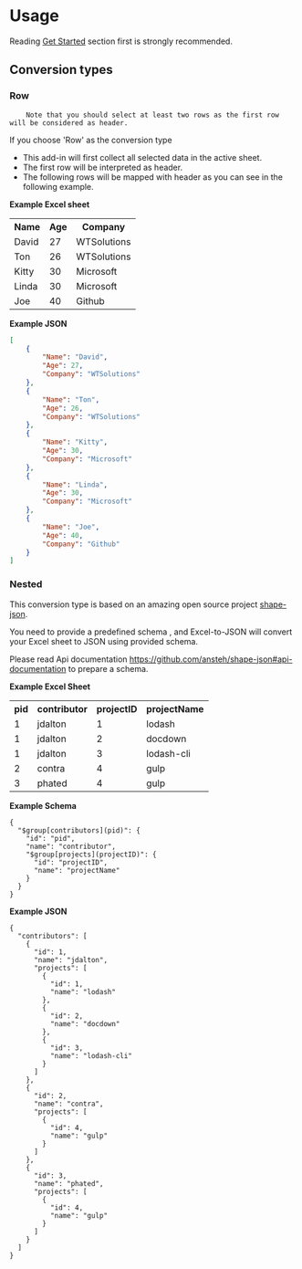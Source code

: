 # Usage

Reading [Get Started](getstarted.md) section first is strongly recommended.
 <a name="Conversiontypes"></a> 
## Conversion types
 <a name="Row"></a> 
### Row
		Note that you should select at least two rows as the first row will be considered as header.
    
If you choose 'Row' as the conversion type

* This add-in will first collect all selected data in the active sheet.
* The first row will be interpreted as header.
* The following rows will be mapped with header as you can see in the following example.

**Example Excel sheet**

<table class="table table-bordered table-striped table-condensed">
<tr>
	<th>Name</th>
	<th>Age</th>
	<th>Company</th>
</tr>
<tr>
	<td>David</td>
	<td>27</td>
	<td>WTSolutions</td>
</tr>
<tr>
	<td>Ton</td>
	<td>26</td>
	<td>WTSolutions</td>
</tr>
<tr>
	<td>Kitty</td>
	<td>30</td>
	<td>Microsoft</td>
</tr>
<tr>
	<td>Linda</td>
	<td>30</td>
	<td>Microsoft</td>
</tr>
<tr>
	<td>Joe</td>
	<td>40</td>
	<td>Github</td>
</tr>
</table>

**Example JSON**

```json
[
    {
        "Name": "David",
        "Age": 27,
        "Company": "WTSolutions"
    },
    {
        "Name": "Ton",
        "Age": 26,
        "Company": "WTSolutions"
    },
    {
        "Name": "Kitty",
        "Age": 30,
        "Company": "Microsoft"
    },
    {
        "Name": "Linda",
        "Age": 30,
        "Company": "Microsoft"
    },
    {
        "Name": "Joe",
        "Age": 40,
        "Company": "Github"
    }
]
```
 <a name="Nested"></a> 
### Nested

This conversion type is based on an amazing open source project [shape-json](https://github.com/ansteh/shape-json).

You need to provide a predefined schema , and Excel-to-JSON will convert your Excel sheet to JSON using provided schema.

Please read Api documentation https://github.com/ansteh/shape-json#api-documentation to prepare a schema.

**Example Excel Sheet**

<table class="table table-bordered table-striped table-condensed">
<tr>
	<th>pid</th>
	<th>contributor</th>
	<th>projectID</th>
	<th>projectName</th>
</tr>
<tr>
	<td>1</td>
	<td>jdalton</td>
	<td>1</td>
	<td>lodash</td>
</tr>
<tr>
	<td>1</td>
	<td>jdalton</td>
	<td>2</td>
	<td>docdown</td>
</tr>
<tr>
	<td>1</td>
	<td>jdalton</td>
	<td>3</td>
	<td>lodash-cli</td>
</tr>
<tr>
	<td>2</td>
	<td>contra</td>
	<td>4</td>
	<td>gulp</td>
</tr>
<tr>
	<td>3</td>
	<td>phated</td>
	<td>4</td>
	<td>gulp</td>
</tr>
</table>

**Example Schema**

```
{
  "$group[contributors](pid)": {
    "id": "pid",
    "name": "contributor",
    "$group[projects](projectID)": {
      "id": "projectID",
      "name": "projectName"
    }
  }
}
```

**Example JSON**

```
{
  "contributors": [
    {
      "id": 1,
      "name": "jdalton",
      "projects": [
        {
          "id": 1,
          "name": "lodash"
        },
        {
          "id": 2,
          "name": "docdown"
        },
        {
          "id": 3,
          "name": "lodash-cli"
        }
      ]
    },
    {
      "id": 2,
      "name": "contra",
      "projects": [
        {
          "id": 4,
          "name": "gulp"
        }
      ]
    },
    {
      "id": 3,
      "name": "phated",
      "projects": [
        {
          "id": 4,
          "name": "gulp"
        }
      ]
    }
  ]
}
```

